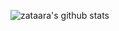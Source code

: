 




![zataara's github stats](https://github-readme-stats.vercel.app/api?username=zataara&count_private=true&show_icons=true&theme=midnight-purple)

